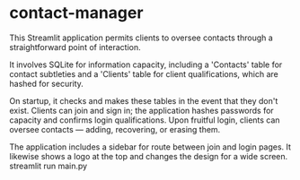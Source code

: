 #   contact-manager

This Streamlit application permits clients to oversee contacts through a straightforward point of interaction. 

It involves SQLite for information capacity, including a 'Contacts' table for contact subtleties and a 'Clients' 
table for client qualifications, which are hashed for security. 

On startup, it checks and makes these tables in the event that they don't exist. Clients can join and sign in; the application
hashes passwords for capacity and confirms login qualifications. Upon fruitful login, clients can oversee contacts — adding, recovering, or erasing them. 

The application includes a sidebar for route between join and login pages. It likewise shows a logo at the top and changes the design for a wide screen.
streamlit run main.py
